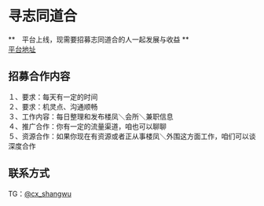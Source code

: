 # 寻志同道合
**　平台上线，现需要招募志同道合的人一起发展与收益 **<br/>
[平台地址](https://chaxiang.pro)

## 招募合作内容
１、要求：每天有一定的时间<br/>
２、要求：机灵点、沟通顺畅<br/>
３、工作内容：每日整理和发布楼凤＼会所＼兼职信息<br/>
４、推广合作：你有一定的流量渠道，咱也可以聊聊<br/>
５、资源合作：如果你现在有资源或者正从事楼凤＼外围这方面工作，咱们可以谈深度合作

## 联系方式
TG：[@cx_shangwu](https://t.me/cx_shangwu)

